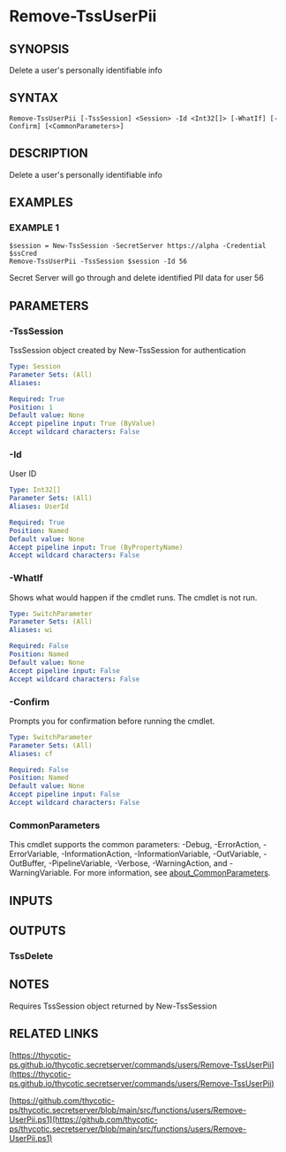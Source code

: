 # Remove-TssUserPii

## SYNOPSIS
Delete a user's personally identifiable info

## SYNTAX

```
Remove-TssUserPii [-TssSession] <Session> -Id <Int32[]> [-WhatIf] [-Confirm] [<CommonParameters>]
```

## DESCRIPTION
Delete a user's personally identifiable info

## EXAMPLES

### EXAMPLE 1
```
$session = New-TssSession -SecretServer https://alpha -Credential $ssCred
Remove-TssUserPii -TssSession $session -Id 56
```

Secret Server will go through and delete identified PII data for user 56

## PARAMETERS

### -TssSession
TssSession object created by New-TssSession for authentication

```yaml
Type: Session
Parameter Sets: (All)
Aliases:

Required: True
Position: 1
Default value: None
Accept pipeline input: True (ByValue)
Accept wildcard characters: False
```

### -Id
User ID

```yaml
Type: Int32[]
Parameter Sets: (All)
Aliases: UserId

Required: True
Position: Named
Default value: None
Accept pipeline input: True (ByPropertyName)
Accept wildcard characters: False
```

### -WhatIf
Shows what would happen if the cmdlet runs.
The cmdlet is not run.

```yaml
Type: SwitchParameter
Parameter Sets: (All)
Aliases: wi

Required: False
Position: Named
Default value: None
Accept pipeline input: False
Accept wildcard characters: False
```

### -Confirm
Prompts you for confirmation before running the cmdlet.

```yaml
Type: SwitchParameter
Parameter Sets: (All)
Aliases: cf

Required: False
Position: Named
Default value: None
Accept pipeline input: False
Accept wildcard characters: False
```

### CommonParameters
This cmdlet supports the common parameters: -Debug, -ErrorAction, -ErrorVariable, -InformationAction, -InformationVariable, -OutVariable, -OutBuffer, -PipelineVariable, -Verbose, -WarningAction, and -WarningVariable. For more information, see [about_CommonParameters](http://go.microsoft.com/fwlink/?LinkID=113216).

## INPUTS

## OUTPUTS

### TssDelete
## NOTES
Requires TssSession object returned by New-TssSession

## RELATED LINKS

[https://thycotic-ps.github.io/thycotic.secretserver/commands/users/Remove-TssUserPii](https://thycotic-ps.github.io/thycotic.secretserver/commands/users/Remove-TssUserPii)

[https://github.com/thycotic-ps/thycotic.secretserver/blob/main/src/functions/users/Remove-UserPii.ps1](https://github.com/thycotic-ps/thycotic.secretserver/blob/main/src/functions/users/Remove-UserPii.ps1)

